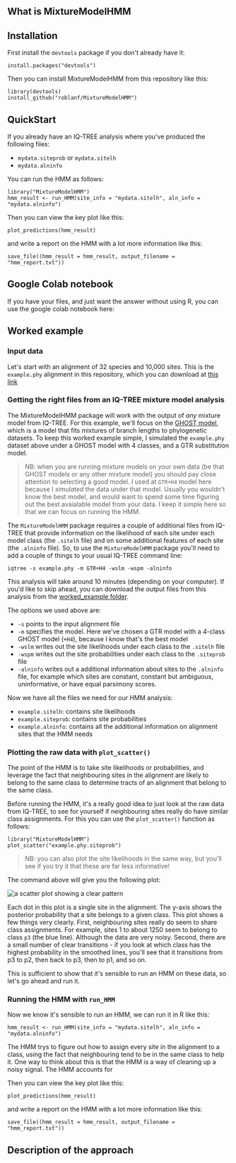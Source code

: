## What is MixtureModelHMM



## Installation
First install the `devtools` package if you don't already have it:

```
install.packages("devtools")
```

Then you can install MixtureModelHMM from this repository like this:

```
library(devtools)
install_github("roblanf/MixtureModelHMM")
```

## QuickStart
If you already have an IQ-TREE analysis where you've produced the following files:

* `mydata.siteprob` or `mydata.sitelh`
* `mydata.alninfo`

You can run the HMM as follows:

```
library("MixtureModelHMM")
hmm_result <- run_HMM(site_info = "mydata.sitelh", aln_info = "mydata.alninfo")
```

Then you can view the key plot like this:

```
plot_predictions(hmm_result)
```

and write a report on the HMM with a lot more information like this:

```
save_file((hmm_result = hmm_result, output_filename = "hmm_report.txt"))
```

## Google Colab notebook

If you have your files, and just want the answer without using R, you can use the google colab notebook here:



## Worked example

### Input data

Let's start with an alignment of 32 species and 10,000 sites. This is the `example.phy` alignment in this repository, which you can download at [this link](https://raw.githubusercontent.com/roblanf/MixtureModelHMM/master/worked_example/example.phy)

### Getting the right files from an IQ-TREE mixture model analysis

The MixtureModelHMM package will work with the output of _any_ mixture model from IQ-TREE. For this example, we'll focus on the [GHOST model](https://academic.oup.com/sysbio/article/69/2/249/5541793), which is a model that fits mixtures of branch lengths to phylogenetic datasets. To keep this worked example simple, I simulated the `example.phy` dataset above under a GHOST model with 4 classes, and a GTR substitution model. 

> NB: when you are running mixture models on your own data (be that GHOST models or any other mixture model) you should pay close attention to selecting a good model. I used at `GTR+H4` model here because I _simulated_ the data under that model. Usually you wouldn't know the best model, and would want to spend some time figuring out the best avaialable model from your data. I keep it simple here so that we can focus on running the HMM.

The `MixtureModelHMM` package requires a couple of additional files from IQ-TREE that provide information on the likelihood of each site under each model class (the `.sitelh` file) and on some additional features of each site (the `.alninfo` file). So, to use the `MixtureModelHMM` package you'll need to add a couple of things to your usual IQ-TREE command line:

```
iqtree -s example.phy -m GTR+H4 -wslm -wspm -alninfo
```

This analysis will take around 10 minutes (depending on your computer). If you'd like to skip ahead, you can download the output files from this analysis from the [worked_example folder](https://github.com/roblanf/MixtureModelHMM/master/worked_example).

The options we used above are:

* `-s` points to the input alignment file
* `-m` specifies the model. Here we've chosen a GTR model with a 4-class GHOST model (`+H4`), because I know that's the best model
* `-wslm` writes out the site likelihoods under each class to the `.sitelh` file
* `-wspm` writes out the site probabilities under each class to the `.siteprob` file
* `-alninfo` writes out a additional information about sites to the `.alninfo` file, for example which sites are constant, constant but ambiguous, uninformative, or have equal parsimony scores.

Now we have all the files we need for our HMM analysis:

* `example.sitelh`: contains site likelihoods
* `example.siteprob`: contains site probabilities
* `example.alninfo`: contains all the additional information on alignment sites that the HMM needs

### Plotting the raw data with `plot_scatter()`

The point of the HMM is to take site likelihoods or probabilities, and leverage the fact that neighbouring sites in the alignment are likely to belong to the same class to determine tracts of an alignment that belong to the same class.

Before running the HMM, it's a really good idea to just look at the raw data from IQ-TREE, to see for yourself if neighbouring sites really do have similar class assignments. For this you can use the `plot_scatter()` function as follows:

```{r}
library("MixtureModelHMM")
plot_scatter("example.phy.siteprob")
```

> NB: you can also plot the site likelihoods in the same way, but you'll see if you try it that these are far less informative!

The command above will give you the following plot:

![a scatter plot showing a clear pattern](https://github.com/roblanf/MixtureModelHMM/blob/master/img/scatter_plot.png)

Each dot in this plot is a single site in the alignment. The y-axis shows the posterior probability that a site belongs to a given class. This plot shows a few things very clearly. First, neighbouring sites really do seem to share class assignments. For example, sites 1 to about 1250 seem to belong to class `p3` (the blue line). Although the data are very noisy. Second, there are a small number of clear transitions - if you look at which class has the highest probability in the smoothed lines, you'll see that it transitions from p3 to p2, then back to p3, then to p1, and so on. 

This is sufficient to show that it's sensible to run an HMM on these data, so let's go ahead and run it.

### Running the HMM with `run_HMM`

Now we know it's sensible to run an HMM, we can run it in R like this:

```{r}
hmm_result <- run_HMM(site_info = "mydata.sitelh", aln_info = "mydata.alninfo")
```

The HMM trys to figure out how to assign every site in the alignment to a class, using the fact that neighbouring tend to be in the same class to help it. One way to think about this is that the HMM is a way of cleaning up a noisy signal. The HMM accounts for 


Then you can view the key plot like this:

```
plot_predictions(hmm_result)
```

and write a report on the HMM with a lot more information like this:

```
save_file((hmm_result = hmm_result, output_filename = "hmm_report.txt"))
```

## Description of the approach


